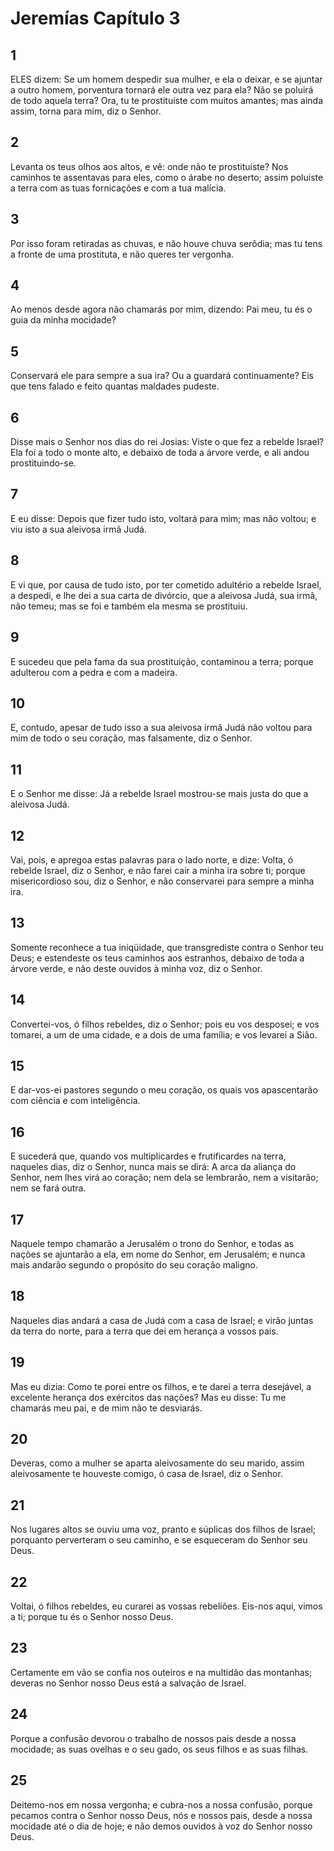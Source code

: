 # Jeremías Capítulo 3

## 1
ELES dizem: Se um homem despedir sua mulher, e ela o deixar, e se ajuntar a outro homem, porventura tornará ele outra vez para ela? Não se poluirá de todo aquela terra? Ora, tu te prostituíste com muitos amantes; mas ainda assim, torna para mim, diz o Senhor.

## 2
Levanta os teus olhos aos altos, e vê: onde não te prostituíste? Nos caminhos te assentavas para eles, como o árabe no deserto; assim poluíste a terra com as tuas fornicações e com a tua malícia.

## 3
Por isso foram retiradas as chuvas, e não houve chuva serôdia; mas tu tens a fronte de uma prostituta, e não queres ter vergonha.

## 4
Ao menos desde agora não chamarás por mim, dizendo: Pai meu, tu és o guia da minha mocidade?

## 5
Conservará ele para sempre a sua ira? Ou a guardará continuamente? Eis que tens falado e feito quantas maldades pudeste.

## 6
Disse mais o Senhor nos dias do rei Josias: Viste o que fez a rebelde Israel? Ela foi a todo o monte alto, e debaixo de toda a árvore verde, e ali andou prostituindo-se.

## 7
E eu disse: Depois que fizer tudo isto, voltará para mim; mas não voltou; e viu isto a sua aleivosa irmã Judá.

## 8
E vi que, por causa de tudo isto, por ter cometido adultério a rebelde Israel, a despedi, e lhe dei a sua carta de divórcio, que a aleivosa Judá, sua irmã, não temeu; mas se foi e também ela mesma se prostituiu.

## 9
E sucedeu que pela fama da sua prostituição, contaminou a terra; porque adulterou com a pedra e com a madeira.

## 10
E, contudo, apesar de tudo isso a sua aleivosa irmã Judá não voltou para mim de todo o seu coração, mas falsamente, diz o Senhor.

## 11
E o Senhor me disse: Já a rebelde Israel mostrou-se mais justa do que a aleivosa Judá.

## 12
Vai, pois, e apregoa estas palavras para o lado norte, e dize: Volta, ó rebelde Israel, diz o Senhor, e não farei cair a minha ira sobre ti; porque misericordioso sou, diz o Senhor, e não conservarei para sempre a minha ira.

## 13
Somente reconhece a tua iniqüidade, que transgrediste contra o Senhor teu Deus; e estendeste os teus caminhos aos estranhos, debaixo de toda a árvore verde, e não deste ouvidos à minha voz, diz o Senhor.

## 14
Convertei-vos, ó filhos rebeldes, diz o Senhor; pois eu vos desposei; e vos tomarei, a um de uma cidade, e a dois de uma família; e vos levarei a Sião.

## 15
E dar-vos-ei pastores segundo o meu coração, os quais vos apascentarão com ciência e com inteligência.

## 16
E sucederá que, quando vos multiplicardes e frutificardes na terra, naqueles dias, diz o Senhor, nunca mais se dirá: A arca da aliança do Senhor, nem lhes virá ao coração; nem dela se lembrarão, nem a visitarão; nem se fará outra.

## 17
Naquele tempo chamarão a Jerusalém o trono do Senhor, e todas as nações se ajuntarão a ela, em nome do Senhor, em Jerusalém; e nunca mais andarão segundo o propósito do seu coração maligno.

## 18
Naqueles dias andará a casa de Judá com a casa de Israel; e virão juntas da terra do norte, para a terra que dei em herança a vossos pais.

## 19
Mas eu dizia: Como te porei entre os filhos, e te darei a terra desejável, a excelente herança dos exércitos das nações? Mas eu disse: Tu me chamarás meu pai, e de mim não te desviarás.

## 20
Deveras, como a mulher se aparta aleivosamente do seu marido, assim aleivosamente te houveste comigo, ó casa de Israel, diz o Senhor.

## 21
Nos lugares altos se ouviu uma voz, pranto e súplicas dos filhos de Israel; porquanto perverteram o seu caminho, e se esqueceram do Senhor seu Deus.

## 22
Voltai, ó filhos rebeldes, eu curarei as vossas rebeliões. Eis-nos aqui, vimos a ti; porque tu és o Senhor nosso Deus.

## 23
Certamente em vão se confia nos outeiros e na multidão das montanhas; deveras no Senhor nosso Deus está a salvação de Israel.

## 24
Porque a confusão devorou o trabalho de nossos pais desde a nossa mocidade; as suas ovelhas e o seu gado, os seus filhos e as suas filhas.

## 25
Deitemo-nos em nossa vergonha; e cubra-nos a nossa confusão, porque pecamos contra o Senhor nosso Deus, nós e nossos pais, desde a nossa mocidade até o dia de hoje; e não demos ouvidos à voz do Senhor nosso Deus.

